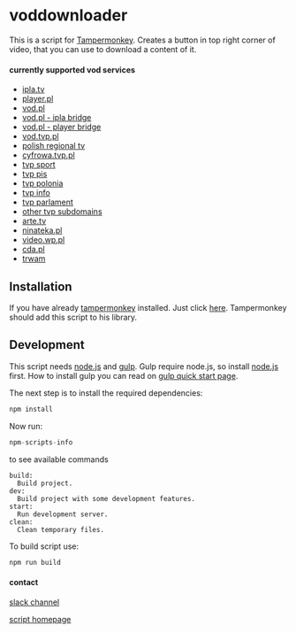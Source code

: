 # voddownloader

This is a script for [Tampermonkey](https://tampermonkey.net/index.php ). 
Creates a button in top right corner of video, that you can use to download a content of it.

#### currently supported vod services
- [ipla.tv](https://www.ipla.tv)
- [player.pl](https://player.pl/)
- [vod.pl](https://vod.pl/)
- [vod.pl - ipla bridge](https://vod.pl/cyfrowy-polsat-iplatv)
- [vod.pl - player bridge](https://vod.pl/playerpl-promocja)
- [vod.tvp.pl](https://vod.tvp.pl/)
- [polish regional tv](https://regiony.tvp.pl/)
- [cyfrowa.tvp.pl](https://cyfrowa.tvp.pl)
- [tvp sport](https://sport.tvp.pl)
- [tvp pis](https://wiadomosci.tvp.pl)
- [tvp polonia](polonia.tvp.pl)
- [tvp info](https://www.tvp.info)
- [tvp parlament](https://www.tvpparlament.pl)
- [other tvp subdomains](https://koronakrolow.vod.tvp.pl)
- [arte.tv](https://www.arte.tv)
- [ninateka.pl](http://ninateka.pl)
- [video.wp.pl](https://video.wp.pl)
- [cda.pl](https://www.cda.pl)
- [trwam](https://tv-trwam.pl/local-vods)

## Installation

If you have already [tampermonkey](https://tampermonkey.net/index.php ) installed. Just click [here](https://github.com/zacny/voddownloader/raw/master/dist/voddownloader.user.js). Tampermonkey should add this script to his library.

## Development

This script needs [node.js](https://nodejs.org/en/) and [gulp](https://gulpjs.com/).
Gulp require node.js, so install [node.js](https://nodejs.org/en/download/) first.
How to install gulp you can read on [gulp quick start page](https://gulpjs.com/docs/en/getting-started/quick-start).

The next step is to install the required dependencies:
```javascript
npm install
```
Now run:
```javascript
npm-scripts-info
```
to see available commands
```raw
build:
  Build project.
dev:
  Build project with some development features.
start:
  Run development server.
clean:
  Clean temporary files.
```
To build script use:
```javascript
npm run build
```

#### contact

[slack channel](https://zacny.slack.com/messages/CEJJWS6HK)

[script homepage](https://greasyfork.org/pl/scripts/6049-skrypt-umo%C5%BCliwiaj%C4%85cy-pobieranie-materia%C5%82%C3%B3w-ze-znanych-serwis%C3%B3w-vod/feedback)

